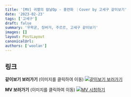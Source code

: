 ```yaml
---
title: '[MV] 귀멸의 칼날Op - 홍련화 ｜Cover by 고세구 같이보기'
date: '2023-02-23'
tags: ['고세구']
draft: false
summary: '우왁굳, 징버거, 주르르, 고세구 같이보기'
images: []
layout: PostLayout
canonicalUrl:
authors: ['woolan']
---
```


## 링크

**같이보기 보러가기** (이미지를 클릭하여 이동)
[![같이보기 보러가기](../static/images/logo.png)](https://cafe.naver.com/steamindiegame/9966469)

**MV 보러가기** (이미지를 클릭하여 이동)
[![MV 시청하기](https://i.ytimg.com/vi/uG91iq0AzKM/maxresdefault.jpg)](https://youtu.be/uG91iq0AzKM)
